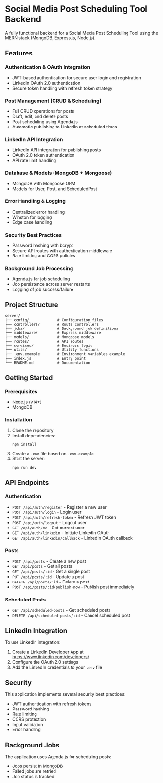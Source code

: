 # Social Media Post Scheduling Tool Backend

A fully functional backend for a Social Media Post Scheduling Tool using the MERN stack (MongoDB, Express.js, Node.js).

## Features

### Authentication & OAuth Integration
- JWT-based authentication for secure user login and registration
- LinkedIn OAuth 2.0 authentication
- Secure token handling with refresh token strategy

### Post Management (CRUD & Scheduling)
- Full CRUD operations for posts
- Draft, edit, and delete posts
- Post scheduling using Agenda.js
- Automatic publishing to LinkedIn at scheduled times

### LinkedIn API Integration
- LinkedIn API integration for publishing posts
- OAuth 2.0 token authentication
- API rate limit handling

### Database & Models (MongoDB + Mongoose)
- MongoDB with Mongoose ORM
- Models for User, Post, and ScheduledPost

### Error Handling & Logging
- Centralized error handling
- Winston for logging
- Edge case handling

### Security Best Practices
- Password hashing with bcrypt
- Secure API routes with authentication middleware
- Rate limiting and CORS policies

### Background Job Processing
- Agenda.js for job scheduling
- Job persistence across server restarts
- Logging of job success/failure

## Project Structure

```
server/
├── config/             # Configuration files
├── controllers/        # Route controllers
├── jobs/               # Background job definitions
├── middleware/         # Express middleware
├── models/             # Mongoose models
├── routes/             # API routes
├── services/           # Business logic
├── utils/              # Utility functions
├── .env.example        # Environment variables example
├── index.js            # Entry point
└── README.md           # Documentation
```

## Getting Started

### Prerequisites
- Node.js (v14+)
- MongoDB

### Installation

1. Clone the repository
2. Install dependencies:
   ```
   npm install
   ```
3. Create a `.env` file based on `.env.example`
4. Start the server:
   ```
   npm run dev
   ```

## API Endpoints

### Authentication
- `POST /api/auth/register` - Register a new user
- `POST /api/auth/login` - Login user
- `POST /api/auth/refresh-token` - Refresh JWT token
- `POST /api/auth/logout` - Logout user
- `GET /api/auth/me` - Get current user
- `GET /api/auth/linkedin` - Initiate LinkedIn OAuth
- `GET /api/auth/linkedin/callback` - LinkedIn OAuth callback

### Posts
- `POST /api/posts` - Create a new post
- `GET /api/posts` - Get all posts
- `GET /api/posts/:id` - Get a single post
- `PUT /api/posts/:id` - Update a post
- `DELETE /api/posts/:id` - Delete a post
- `POST /api/posts/:id/publish-now` - Publish post immediately

### Scheduled Posts
- `GET /api/scheduled-posts` - Get scheduled posts
- `DELETE /api/scheduled-posts/:id` - Cancel scheduled post

## LinkedIn Integration

To use LinkedIn integration:
1. Create a LinkedIn Developer App at https://www.linkedin.com/developers/
2. Configure the OAuth 2.0 settings
3. Add the LinkedIn credentials to your `.env` file

## Security

This application implements several security best practices:
- JWT authentication with refresh tokens
- Password hashing
- Rate limiting
- CORS protection
- Input validation
- Error handling

## Background Jobs

The application uses Agenda.js for scheduling posts:
- Jobs persist in MongoDB
- Failed jobs are retried
- Job status is tracked